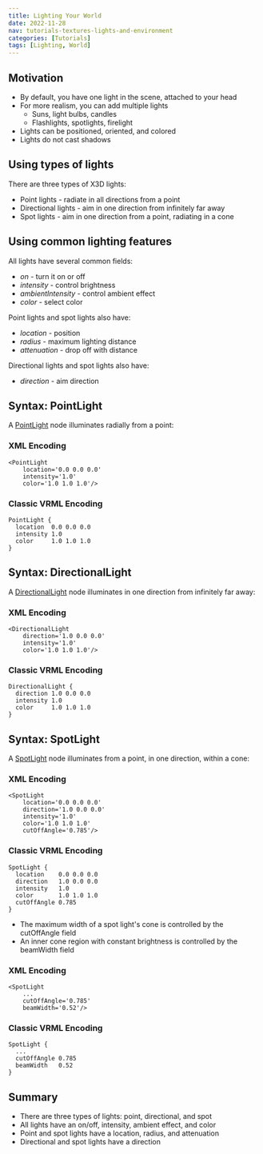 ```yaml
---
title: Lighting Your World
date: 2022-11-28
nav: tutorials-textures-lights-and-environment
categories: [Tutorials]
tags: [Lighting, World]
---
```

## Motivation

- By default, you have one light in the scene, attached to your head
- For more realism, you can add multiple lights
  - Suns, light bulbs, candles
  - Flashlights, spotlights, firelight
- Lights can be positioned, oriented, and colored
- Lights do not cast shadows

## Using types of lights

There are three types of X3D lights:

- Point lights - radiate in all directions from a point
- Directional lights - aim in one direction from infinitely far away
- Spot lights - aim in one direction from a point, radiating in a cone

## Using common lighting features

All lights have several common fields:

- *on* - turn it on or off
- *intensity* - control brightness
- *ambientIntensity* - control ambient effect
- *color* - select color

Point lights and spot lights also have:

- *location* - position
- *radius* - maximum lighting distance
- *attenuation* - drop off with distance

Directional lights and spot lights also have:

- *direction* - aim direction

## Syntax: PointLight

A [PointLight](/x_ite/components/lighting/pointlight/) node illuminates radially from a point:

### XML Encoding

```x3d
<PointLight
    location='0.0 0.0 0.0'
    intensity='1.0'
    color='1.0 1.0 1.0'/>
```

### Classic VRML Encoding

```vrml
PointLight {
  location  0.0 0.0 0.0
  intensity 1.0
  color     1.0 1.0 1.0
}
```

## Syntax: DirectionalLight

A [DirectionalLight](/x_ite/components/lighting/directionallight/) node illuminates in one direction from infinitely far away:

### XML Encoding

```x3d
<DirectionalLight
    direction='1.0 0.0 0.0'
    intensity='1.0'
    color='1.0 1.0 1.0'/>
```

### Classic VRML Encoding

```vrml
DirectionalLight {
  direction 1.0 0.0 0.0
  intensity 1.0
  color     1.0 1.0 1.0
}
```

## Syntax: SpotLight

A [SpotLight](/x_ite/components/lighting/spotlight/) node illuminates from a point, in one direction, within a cone:

### XML Encoding

```x3d
<SpotLight
    location='0.0 0.0 0.0'
    direction='1.0 0.0 0.0'
    intensity='1.0'
    color='1.0 1.0 1.0'
    cutOffAngle='0.785'/>
```

### Classic VRML Encoding

```vrml
SpotLight {
  location    0.0 0.0 0.0
  direction   1.0 0.0 0.0
  intensity   1.0
  color       1.0 1.0 1.0
  cutOffAngle 0.785
}
```

- The maximum width of a spot light's cone is controlled by the cutOffAngle field
- An inner cone region with constant brightness is controlled by the beamWidth field

### XML Encoding

```x3d
<SpotLight
    ...
    cutOffAngle='0.785'
    beamWidth='0.52'/>
```

### Classic VRML Encoding

```vrml
SpotLight {
  ...
  cutOffAngle 0.785
  beamWidth   0.52
}
```

## Summary

- There are three types of lights: point, directional, and spot
- All lights have an on/off, intensity, ambient effect, and color
- Point and spot lights have a location, radius, and attenuation
- Directional and spot lights have a direction
